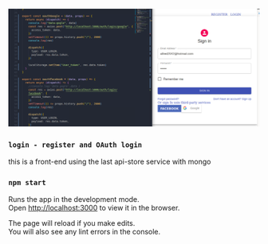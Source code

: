 ![UI](/image.png?raw=true)

### `login - register and OAuth login`

this is a front-end using the last api-store service with mongo

### `npm start`

Runs the app in the development mode.<br>
Open [http://localhost:3000](http://localhost:3000) to view it in the browser.

The page will reload if you make edits.<br>
You will also see any lint errors in the console.
